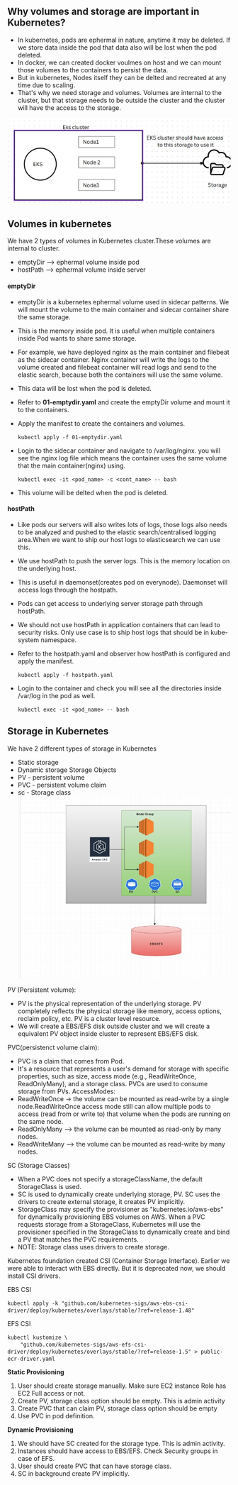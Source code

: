 ## Why volumes and storage are important in Kubernetes?
* In kubernetes, pods are ephermal in nature, anytime it may be deleted. If we store data inside the pod that data also will be lost when the pod deleted.
* In docker, we can created docker voulmes on host and we can mount those volumes to the containers to persist the data.
* But in kubernetes, Nodes itself they can be delted and recreated at any time due to scaling.
* That's why we need storage and volumes. Volumes are internal to the cluster, but that storage needs to be outside the cluster and the cluster will have the access to the storage.

![storage](storage1.jpg)

## Volumes in kubernetes

We have 2 types of volumes in Kubernetes cluster.These volumes are internal to cluster.
* emptyDir --> ephermal volume inside pod
* hostPath --> ephermal volume inside server
#### emptyDir
* emptyDir is a kubernetes ephermal volume used in sidecar patterns. We will mount the volume to the main container and sidecar container share the same storage. 
* This is the memory inside pod. It is useful when multiple containers inside Pod wants to share same storage.

* For example, we have deployed nginx as the main container and filebeat as the sidecar container. Nginx container will write the logs to the volume created and filebeat container will read logs and send to the elastic search, because both the containers will use the same volume.

* This data will be lost when the pod is deleted.
* Refer to **01-emptydir.yaml** and create the emptyDir volume and mount it to the containers.
* Apply the manifest to create the containers and volumes.
  ```
  kubectl apply -f 01-emptydir.yaml
  ```
* Login to the sidecar container and navigate to /var/log/nginx. you will see the nginx log file which means the container uses the same volume that the main container(nginx) using.
  ```
  kubectl exec -it <pod_name> -c <cont_name> -- bash
  ```
* This volume will be delted when the pod is deleted.

#### hostPath

* Like pods our servers will also writes lots of logs, those logs also needs to be analyzed and pushed to the elastic search/centralised logging area.When we want to ship our host logs to elasticsearch we can use this.
* We use hostPath to push the server logs. This is the memory location on the underlying host.
* This is useful in daemonset(creates pod on everynode). Daemonset will access logs through the hostpath.
* Pods can get access to underlying server storage path through hostPath.
* We should not use hostPath in application containers that can lead to security risks. Only use case is to ship host logs that should be in kube-system namespace.

* Refer to the hostpath.yaml and observer how hostPath is configured and apply the manifest.
  ```
  kubectl apply -f hostpath.yaml
  ```
* Login to the container and check you will see all the directories inside /var/log in the pod as well.
  ```
  kubectl exec -it <pod_name> -- bash
  ```

## Storage in Kubernetes

We have 2 different types of storage in Kubernetes
* Static storage
* Dynamic storage
Storage Objects
* PV - persistent volume
* PVC - persistent volume claim
* sc - Storage class
  ![storage](storage.jpg)

PV (Persistent volume):
* PV is the physical representation of the underlying storage.  PV completely reflects the physical storage like memory, access options, reclaim policy, etc. PV is a cluster level resource.
* We will create a EBS/EFS disk outside cluster and we will create a equivalent PV object inside cluster to represent EBS/EFS disk.

PVC(persistenct volume claim):
* PVC is a claim that comes from Pod. 
* It's a resource that represents a user's demand for storage with specific properties, such as size, access mode (e.g., ReadWriteOnce, ReadOnlyMany), and a storage class. PVCs are used to consume storage from PVs.
AccessModes:
* ReadWriteOnce -> the volume can be mounted as read-write by a single node.ReadWriteOnce access mode still can allow multiple pods to access (read from or write to) that volume when the pods are running on the same node.
* ReadOnlyMany --> the volume can be mounted as read-only by many nodes.
* ReadWriteMany --> the volume can be mounted as read-write by many nodes.

SC (Storage Classes)
* When a PVC does not specify a storageClassName, the default StorageClass is used.
* SC is used to dynamically create underlying storage, PV. SC uses the drivers to create external storage, it creates PV implicitly.
* StorageClass may specify the provisioner as "kubernetes.io/aws-ebs" for dynamically provisioning EBS volumes on AWS. When a PVC requests storage from a StorageClass, Kubernetes will use the provisioner specified in the StorageClass to dynamically create and bind a PV that matches the PVC requirements.
* NOTE: Storage class uses drivers to create storage.

Kubernetes foundation created CSI (Container Storage Interface). Earlier we were able to interact with EBS directly. But it is deprecated now, we should install CSI drivers.

EBS CSI
```
kubectl apply -k "github.com/kubernetes-sigs/aws-ebs-csi-driver/deploy/kubernetes/overlays/stable/?ref=release-1.48"
```

EFS CSI
```
kubectl kustomize \
    "github.com/kubernetes-sigs/aws-efs-csi-driver/deploy/kubernetes/overlays/stable/?ref=release-1.5" > public-ecr-driver.yaml
```
**Static Provisioning**
1. User should create storage manually. Make sure EC2 instance Role has EC2 Full access or not.
2. Create PV, storage class option should be empty. This is admin activity
3. Create PVC that can claim PV, storage class option should be empty
4. Use PVC in pod definition.

**Dynamic Provisioning**
1. We should have SC created for the storage type. This is admin activity.
2. Instances should have access to EBS/EFS. Check Security groups in case of EFS.
3. User should create PVC that can have storage class.
4. SC in background create PV implicitly.



